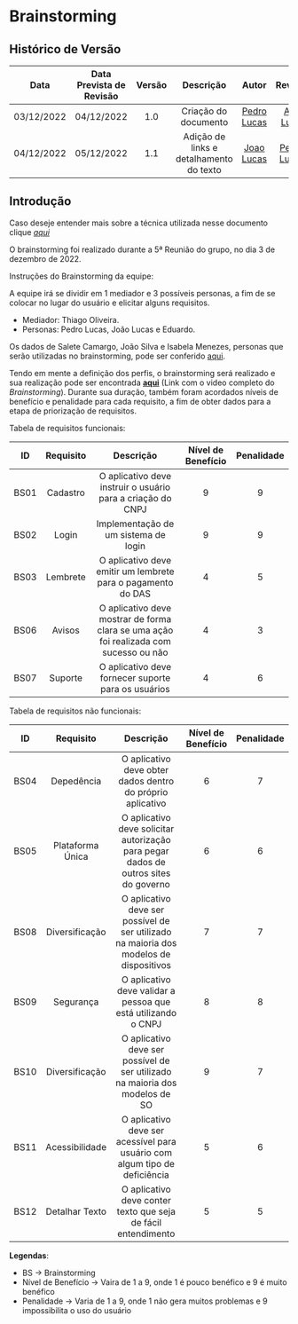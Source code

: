 # Brainstorming

## <a>Histórico de Versão</a>

|Data|Data Prevista de Revisão|Versão|Descrição|Autor|Revisor|
| :----------: |:----------:| :------: | :-----------: | :---------: |:---------: |
|03/12/2022|04/12/2022|1.0|Criação do documento| [Pedro Lucas](https://github.com/PedroLSF) |[Ana Luiza](https://github.com/AnHoff)|
|04/12/2022|05/12/2022|1.1|Adição de links e detalhamento do texto| [Joao Lucas](https://github.com/HacKairo) |[Pedro Lucas](https://github.com/PedroLSF)|

## <a>Introdução</a>
Caso deseje entender mais sobre a técnica utilizada nesse documento clique [*aqui*](https://requisitos-de-software.github.io/2022.2-MEI/Requisitos/Elicita%C3%A7%C3%A3o/tecnicas-elicitacao/)

O brainstorming foi realizado durante a 5ª Reunião do grupo, no dia 3 de dezembro de 2022.

Instruções do Brainstorming da equipe:

A equipe irá se dividir em 1 mediador e 3 possíveis personas, a fim de se colocar no lugar do usuário e elicitar alguns requisitos.

* Mediador: Thiago Oliveira.
* Personas: Pedro Lucas, João Lucas e Eduardo.

Os dados de Salete Camargo, João Silva e Isabela Menezes, personas que serão utilizadas no brainstorming, pode ser conferido [aqui](personas.md).

Tendo em mente a definição dos perfis, o brainstorming será realizado e sua realização pode ser encontrada [**aqui**](https://youtu.be/IEj32_Gj0Vo) (Link com o video completo do *Brainstorming*). Durante sua duração, também foram acordados níveis de benefício e penalidade para cada requisito, a fim de obter dados para a etapa de priorização de requisitos.

Tabela de requisitos funcionais:

|ID|Requisito|Descrição|Nível de Benefício| Penalidade |
| :----------: |:----------:| :------: | :-----------: | :---------: |
|BS01|Cadastro|O aplicativo deve instruir o usuário para a criação do CNPJ|9|9|
|BS02|Login|Implementação de um sistema de login|9|9|
|BS03|Lembrete|O aplicativo deve emitir um lembrete para o pagamento do DAS|4|5|
|BS06|Avisos|O aplicativo deve mostrar de forma clara se uma ação foi realizada com sucesso ou não|4|3|
|BS07|Suporte|O aplicativo deve fornecer suporte para os usuários|4|6|


Tabela de requisitos não funcionais:

|ID|Requisito|Descrição|Nível de Benefício| Penalidade |
| :----------: |:----------:| :------: | :-----------: | :---------: |
|BS04|Depedência|O aplicativo deve obter dados dentro do próprio aplicativo|6|7|
|BS05|Plataforma Única|O aplicativo deve solicitar autorização para pegar dados de outros sites do governo|6|6|
|BS08|Diversificação|O aplicativo deve ser possível de ser utilizado na maioria dos modelos de dispositivos|7|7|
|BS09|Segurança|O aplicativo deve validar a pessoa que está utilizando o CNPJ|8|8|
|BS10|Diversificação|O aplicativo deve ser possível de ser utilizado na maioria dos modelos de SO|9|7|
|BS11|Acessibilidade|O aplicativo deve ser acessível para usuário com algum tipo de deficiência|5|6|
|BS12|Detalhar Texto|O aplicativo deve conter texto que seja de fácil entendimento|5|5|

**Legendas**:

* BS -> Brainstorming
* Nível de Benefício -> Vaira de 1 a 9, onde 1 é pouco benéfico e 9 é muito benéfico
* Penalidade -> Varia de 1 a 9, onde 1 não gera muitos problemas e 9 impossibilita o uso do usuário
